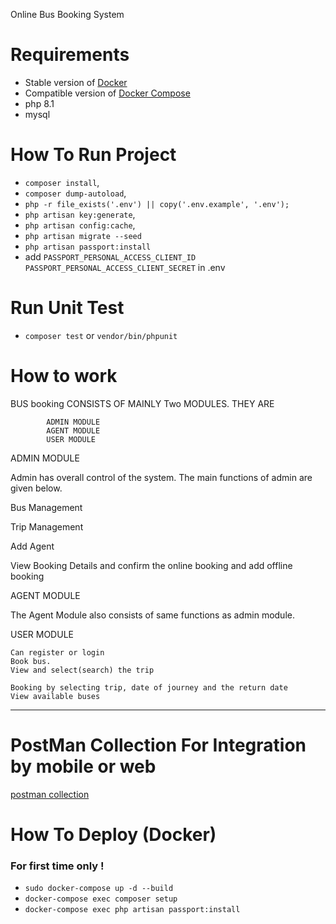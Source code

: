 
Online Bus Booking System  
# Requirements
- Stable version of [Docker](https://docs.docker.com/engine/install/)
- Compatible version of [Docker Compose](https://docs.docker.com/compose/install/#install-compose)
- php 8.1
- mysql

# How To Run Project
-   `composer install`,
-   `composer dump-autoload`,
-   `php -r file_exists('.env') || copy('.env.example', '.env');`
-  `php artisan key:generate`,
-  `php artisan config:cache`,
-   `php artisan migrate --seed`
- `php artisan passport:install`
- add `PASSPORT_PERSONAL_ACCESS_CLIENT_ID `
  `PASSPORT_PERSONAL_ACCESS_CLIENT_SECRET` in .env
# Run Unit Test

- `composer test` or `vendor/bin/phpunit`


# How to work 
BUS booking CONSISTS OF MAINLY Two MODULES. THEY ARE

            ADMIN MODULE
            AGENT MODULE
            USER MODULE

ADMIN MODULE

Admin has overall control of the system. The main functions of admin are given below.

Bus Management

Trip Management 

Add Agent

View Booking Details and confirm the online booking and add offline booking 

AGENT MODULE

The Agent Module also consists of same functions as admin module.

USER MODULE

    Can register or login
    Book bus.
    View and select(search) the trip

    Booking by selecting trip, date of journey and the return date
    View available buses


---------------------------------------------------------------------------------

# PostMan Collection For Integration by mobile or web 

<a href="./booking.postman_collection.json"> postman collection <a/>

# How To Deploy (Docker)

### For first time only !
- `sudo docker-compose up -d --build`
- `docker-compose exec composer setup`
- `docker-compose exec php artisan passport:install`

